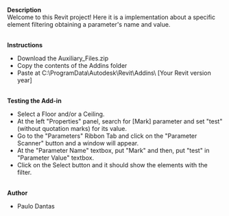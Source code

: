 **Description**<br />
Welcome to this Revit project! Here it is a implementation about a specific element filtering obtaining a parameter's name and value.<br /><br />

**Instructions**<br />
* Download the Auxiliary_Files.zip<br />
* Copy the contents of the Addins folder<br />
* Paste at C:\ProgramData\Autodesk\Revit\Addins\ [Your Revit version year]<br /><br />

**Testing the Add-in**<br />
* Select a Floor and/or a Ceiling.<br />
* At the left "Properties" panel, search for [Mark] parameter and set "test" (without quotation marks) for its value.<br />
* Go to the "Parameters" Ribbon Tab and click on the "Parameter Scanner" button and a window will appear.<br />
* At the "Parameter Name" textbox, put "Mark" and then, put "test" in "Parameter Value" textbox.<br />
* Click on the Select button and it should show the elements with the filter.<br /><br />

**Author**<br />
* Paulo Dantas
